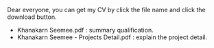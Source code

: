 Dear everyone,  you can get my CV by click the file name and click the download button.
- Khanakarn Seemee.pdf : summary qualification.
- Khanakarn Seemee - Projects Detail.pdf : explain the project detail.
